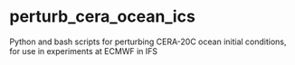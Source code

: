 # perturb_cera_ocean_ics
Python and bash scripts for perturbing CERA-20C ocean initial conditions, for use in experiments at ECMWF in IFS

